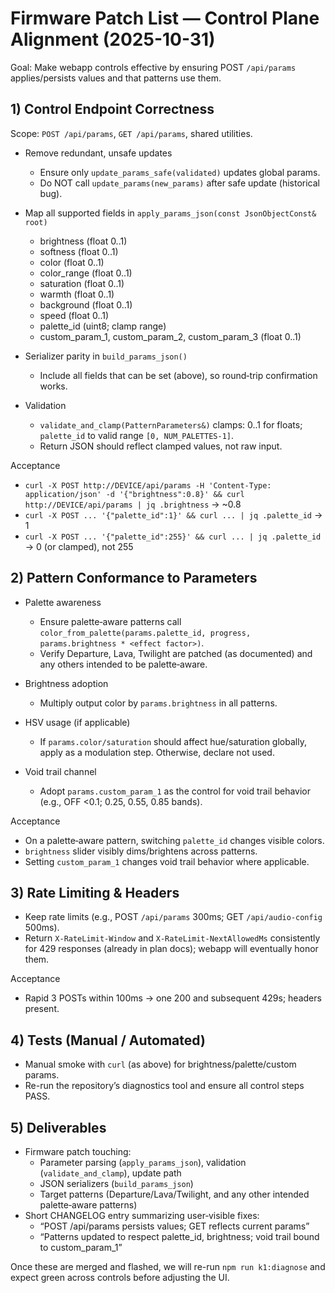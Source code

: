 # Firmware Patch List — Control Plane Alignment (2025-10-31)

Goal: Make webapp controls effective by ensuring POST `/api/params` applies/persists values and that patterns use them.

## 1) Control Endpoint Correctness

Scope: `POST /api/params`, `GET /api/params`, shared utilities.

- Remove redundant, unsafe updates
  - Ensure only `update_params_safe(validated)` updates global params.
  - Do NOT call `update_params(new_params)` after safe update (historical bug).

- Map all supported fields in `apply_params_json(const JsonObjectConst& root)`
  - brightness (float 0..1)
  - softness (float 0..1)
  - color (float 0..1)
  - color_range (float 0..1)
  - saturation (float 0..1)
  - warmth (float 0..1)
  - background (float 0..1)
  - speed (float 0..1)
  - palette_id (uint8; clamp range)
  - custom_param_1, custom_param_2, custom_param_3 (float 0..1)

- Serializer parity in `build_params_json()`
  - Include all fields that can be set (above), so round‑trip confirmation works.

- Validation
  - `validate_and_clamp(PatternParameters&)` clamps: 0..1 for floats; `palette_id` to valid range `[0, NUM_PALETTES-1]`.
  - Return JSON should reflect clamped values, not raw input.

Acceptance
- `curl -X POST http://DEVICE/api/params -H 'Content-Type: application/json' -d '{"brightness":0.8}' && curl http://DEVICE/api/params | jq .brightness` → ~0.8
- `curl -X POST ... '{"palette_id":1}' && curl ... | jq .palette_id` → 1
- `curl -X POST ... '{"palette_id":255}' && curl ... | jq .palette_id` → 0 (or clamped), not 255

## 2) Pattern Conformance to Parameters

- Palette awareness
  - Ensure palette‑aware patterns call `color_from_palette(params.palette_id, progress, params.brightness * <effect factor>)`.
  - Verify Departure, Lava, Twilight are patched (as documented) and any others intended to be palette‑aware.

- Brightness adoption
  - Multiply output color by `params.brightness` in all patterns.

- HSV usage (if applicable)
  - If `params.color/saturation` should affect hue/saturation globally, apply as a modulation step. Otherwise, declare not used.

- Void trail channel
  - Adopt `params.custom_param_1` as the control for void trail behavior (e.g., OFF <0.1; 0.25, 0.55, 0.85 bands).

Acceptance
- On a palette‑aware pattern, switching `palette_id` changes visible colors.
- `brightness` slider visibly dims/brightens across patterns.
- Setting `custom_param_1` changes void trail behavior where applicable.

## 3) Rate Limiting & Headers

- Keep rate limits (e.g., POST `/api/params` 300ms; GET `/api/audio-config` 500ms).
- Return `X-RateLimit-Window` and `X-RateLimit-NextAllowedMs` consistently for 429 responses (already in plan docs); webapp will eventually honor them.

Acceptance
- Rapid 3 POSTs within 100ms → one 200 and subsequent 429s; headers present.

## 4) Tests (Manual / Automated)

- Manual smoke with `curl` (as above) for brightness/palette/custom params.
- Re-run the repository’s diagnostics tool and ensure all control steps PASS.

## 5) Deliverables

- Firmware patch touching:
  - Parameter parsing (`apply_params_json`), validation (`validate_and_clamp`), update path
  - JSON serializers (`build_params_json`)
  - Target patterns (Departure/Lava/Twilight, and any other intended palette‑aware patterns)
- Short CHANGELOG entry summarizing user‑visible fixes:
  - “POST /api/params persists values; GET reflects current params”
  - “Patterns updated to respect palette_id, brightness; void trail bound to custom_param_1”

Once these are merged and flashed, we will re-run `npm run k1:diagnose` and expect green across controls before adjusting the UI.
